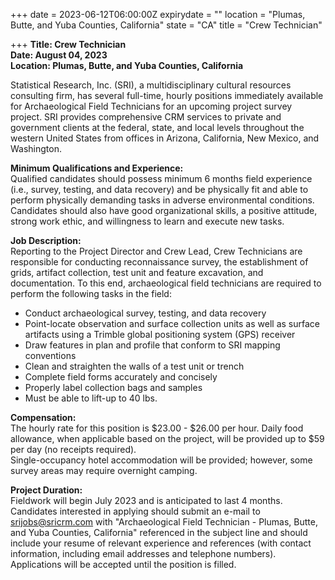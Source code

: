 +++
date = 2023-06-12T06:00:00Z
expirydate = ""
location = "Plumas, Butte, and Yuba Counties, California"
state = "CA"
title = "Crew Technician"

+++
**Title: Crew Technician**  
**Date: August 04, 2023**  
**Location: Plumas, Butte, and Yuba Counties, California**

Statistical Research, Inc. (SRI), a multidisciplinary cultural resources consulting firm, has several full-time, hourly positions immediately available for Archaeological Field Technicians for an upcoming project survey project. SRI provides comprehensive CRM services to private and government clients at the federal, state, and local levels throughout the western United States from offices in Arizona, California, New Mexico, and Washington.

**Minimum Qualifications and Experience:**  
Qualified candidates should possess minimum 6 months field experience (i.e., survey, testing, and data recovery) and be physically fit and able to perform physically demanding tasks in adverse environmental conditions. Candidates should also have good organizational skills, a positive attitude, strong work ethic, and willingness to learn and execute new tasks.

**Job Description:**  
Reporting to the Project Director and Crew Lead, Crew Technicians are responsible for conducting reconnaissance survey, the establishment of grids, artifact collection, test unit and feature excavation, and documentation. To this end, archaeological field technicians are required to perform the following tasks in the field:
+ Conduct archaeological survey, testing, and data recovery
+ Point-locate observation and surface collection units as well as surface artifacts using a Trimble global positioning system (GPS) receiver
+ Draw features in plan and profile that conform to SRI mapping conventions
+ Clean and straighten the walls of a test unit or trench
+ Complete field forms accurately and concisely
+ Properly label collection bags and samples
+ Must be able to lift-up to 40 lbs.
 
**Compensation:**  
The hourly rate for this position is $23.00 - $26.00 per hour.
Daily food allowance, when applicable based on the project, will be provided up to $59 per day (no receipts required).  
Single-occupancy hotel accommodation will be provided; however, some survey areas may require overnight camping.

**Project Duration:**  
Fieldwork will begin July 2023 and is anticipated to last 4 months.
Candidates interested in applying should submit an e-mail to srijobs@sricrm.com with "Archaeological Field Technician - Plumas, Butte, and Yuba Counties, California" referenced in the subject line and should include your resume of relevant experience and references (with contact information, including email addresses and telephone numbers). Applications will be accepted until the position is filled.
